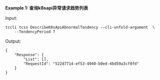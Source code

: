 **Example 1: 查询k8sapi异常请求趋势列表**



Input: 

```
tccli tcss DescribeK8sApiAbnormalTendency --cli-unfold-argument  \
    --TendencyPeriod 7
```

Output: 
```
{
    "Response": {
        "List": [],
        "RequestId": "522d7714-ef53-4940-b0ed-46d59a3cf0fd"
    }
}
```

